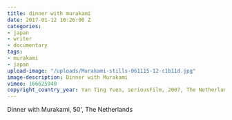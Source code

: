 ```yaml
---
title: dinner with murakami
date: 2017-01-12 10:26:00 Z
categories:
- japan
- writer
- documentary
tags:
- murakami
- japan
upload-image: "/uploads/Murakami-stills-061115-12-c1b11d.jpg"
image-description: Dinner with Murakami
vimeo: 166625940
copyright_country_year: Yan Ting Yuen, seriousFilm, 2007, The Netherlands
---
```


Dinner with Murakami, 50', The Netherlands
